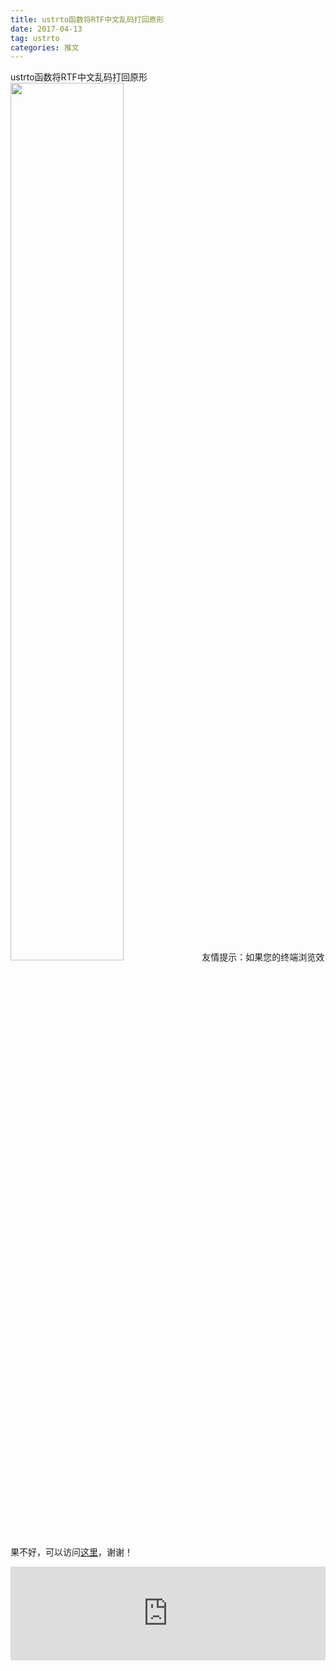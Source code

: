 ```yaml
---
title: ustrto函数将RTF中文乱码打回原形
date: 2017-04-13
tag: ustrto
categories: 推文
---
```

ustrto函数将RTF中文乱码打回原形
<img src="http://mmbiz.qpic.cn/mmbiz_png/ACviaWTBFxhZcrKrvP1a7ibtEMN6gibWHRcBibFhNB2FpicnoLlILwcI9SYYSVpIcSb6RaauLRfAN5O1YmwS3XyNnzg/0?wx_fmt.png" style="width: 60%; height: auto;"/><!--more-->
友情提示：如果您的终端浏览效果不好，可以访问[这里](https://stata-club.github.io/stata_article/2017-04-13.html)，谢谢！
<iframe src="https://stata-club.github.io/stata_article/2017-04-13.html" id="iframepage" frameborder="0" scrolling="no" marginheight="0" marginwidth="0" width="100%" onLoad="iFrameHeight()"></iframe>
<script type="text/javascript" language="javascript">
function iFrameHeight() {
var ifm= document.getElementById("iframepage");
var subWeb = document.frames ? document.frames["iframepage"].document : ifm.contentDocument;   
if(ifm != null && subWeb != null) {
 ifm.height = subWeb.body.scrollHeight;
} 
} 
</script> 